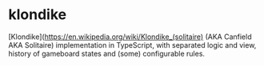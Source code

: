 # klondike

[Klondike](https://en.wikipedia.org/wiki/Klondike_(solitaire) (AKA Canfield AKA Solitaire) implementation in
TypeScript, with separated logic and view, history of gameboard states and (some) configurable rules.
